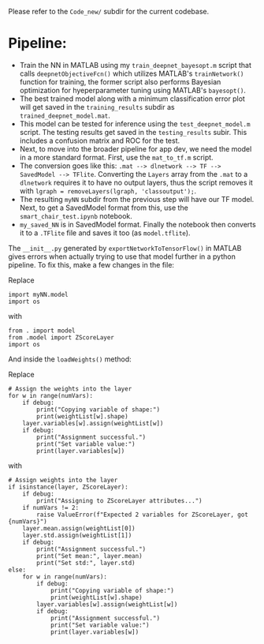 Please refer to the `Code_new/` subdir for the current codebase. 

# Pipeline:
- Train the NN in MATLAB using my `train_deepnet_bayesopt.m` script that calls `deepnetObjectiveFcn()` which utilizes MATLAB's `trainNetwork()` function for training, the former script also performs Bayesian optimization for hyeperparameter tuning using MATLAB's `bayesopt()`. 
- The best trained model along with a minimum classification error plot will get saved in the `training_results` subdir as `trained_deepnet_model.mat`.
- This model can be tested for inference using the `test_deepnet_model.m` script. The testing results get saved in the `testing_results` subir. This includes a confusion matrix and ROC for the test.
- Next, to move into the broader pipeline for app dev, we need the model in a more standard format. First, use the `mat_to_tf.m` script.
- The conversion goes like this: `.mat --> dlnetwork --> TF --> SavedModel --> TFlite`. Converting the `Layers` array from the `.mat` to a `dlnetwork` requires it to have no output layers, thus the script removes it with `lgraph = removeLayers(lgraph, 'classoutput');`.
- The resulting `myNN` subdir from the previous step will have our TF model. Next, to get a SavedModel format from this, use the `smart_chair_test.ipynb` notebook.
- `my_saved_NN` is in SavedModel format. Finally the notebook then converts it to a `.TFlite` file and saves it too (as `model.tflite`).  

The `__init__.py` generated by `exportNetworkToTensorFlow()` in MATLAB gives errors when actually trying to use that model further in a python pipeline.
To fix this, make a few changes in the file:

Replace
```
import myNN.model
import os
```
with
```
from . import model
from .model import ZScoreLayer
import os
```

And inside the `loadWeights()` method:

Replace
```
# Assign the weights into the layer
for w in range(numVars):
    if debug:
        print("Copying variable of shape:")
        print(weightList[w].shape)
    layer.variables[w].assign(weightList[w])
    if debug:
        print("Assignment successful.")
        print("Set variable value:")
        print(layer.variables[w])
```
with
```
# Assign weights into the layer
if isinstance(layer, ZScoreLayer):
    if debug:
        print("Assigning to ZScoreLayer attributes...")
    if numVars != 2:
        raise ValueError(f"Expected 2 variables for ZScoreLayer, got {numVars}")
    layer.mean.assign(weightList[0])
    layer.std.assign(weightList[1])
    if debug:
        print("Assignment successful.")
        print("Set mean:", layer.mean)
        print("Set std:", layer.std)
else:
    for w in range(numVars):
        if debug:
            print("Copying variable of shape:")
            print(weightList[w].shape)
        layer.variables[w].assign(weightList[w])
        if debug:
            print("Assignment successful.")
            print("Set variable value:")
            print(layer.variables[w])
```
